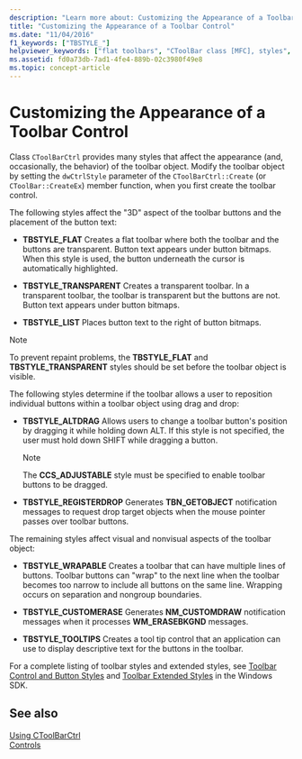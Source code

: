 ```yaml
---
description: "Learn more about: Customizing the Appearance of a Toolbar Control"
title: "Customizing the Appearance of a Toolbar Control"
ms.date: "11/04/2016"
f1_keywords: ["TBSTYLE_"]
helpviewer_keywords: ["flat toolbars", "CToolBar class [MFC], styles", "transparent toolbars", "TBSTYLE_ styles [MFC]", "CToolBarCtrl class [MFC], object styles", "toolbar controls [MFC], style"]
ms.assetid: fd0a73db-7ad1-4fe4-889b-02c3980f49e8
ms.topic: concept-article
---
```

# Customizing the Appearance of a Toolbar Control

Class `CToolBarCtrl` provides many styles that affect the appearance (and, occasionally, the behavior) of the toolbar object. Modify the toolbar object by setting the `dwCtrlStyle` parameter of the `CToolBarCtrl::Create` (or `CToolBar::CreateEx`) member function, when you first create the toolbar control.

The following styles affect the "3D" aspect of the toolbar buttons and the placement of the button text:

- **TBSTYLE_FLAT** Creates a flat toolbar where both the toolbar and the buttons are transparent. Button text appears under button bitmaps. When this style is used, the button underneath the cursor is automatically highlighted.

- **TBSTYLE_TRANSPARENT** Creates a transparent toolbar. In a transparent toolbar, the toolbar is transparent but the buttons are not. Button text appears under button bitmaps.

- **TBSTYLE_LIST** Places button text to the right of button bitmaps.

> [!NOTE]
> To prevent repaint problems, the **TBSTYLE_FLAT** and **TBSTYLE_TRANSPARENT** styles should be set before the toolbar object is visible.

The following styles determine if the toolbar allows a user to reposition individual buttons within a toolbar object using drag and drop:

- **TBSTYLE_ALTDRAG** Allows users to change a toolbar button's position by dragging it while holding down ALT. If this style is not specified, the user must hold down SHIFT while dragging a button.

    > [!NOTE]
    >  The **CCS_ADJUSTABLE** style must be specified to enable toolbar buttons to be dragged.

- **TBSTYLE_REGISTERDROP** Generates **TBN_GETOBJECT** notification messages to request drop target objects when the mouse pointer passes over toolbar buttons.

The remaining styles affect visual and nonvisual aspects of the toolbar object:

- **TBSTYLE_WRAPABLE** Creates a toolbar that can have multiple lines of buttons. Toolbar buttons can "wrap" to the next line when the toolbar becomes too narrow to include all buttons on the same line. Wrapping occurs on separation and nongroup boundaries.

- **TBSTYLE_CUSTOMERASE** Generates **NM_CUSTOMDRAW** notification messages when it processes **WM_ERASEBKGND** messages.

- **TBSTYLE_TOOLTIPS** Creates a tool tip control that an application can use to display descriptive text for the buttons in the toolbar.

For a complete listing of toolbar styles and extended styles, see [Toolbar Control and Button Styles](/windows/win32/Controls/toolbar-control-and-button-styles) and [Toolbar Extended Styles](/windows/win32/Controls/toolbar-extended-styles) in the Windows SDK.

## See also

[Using CToolBarCtrl](using-ctoolbarctrl.md)<br/>
[Controls](controls-mfc.md)
